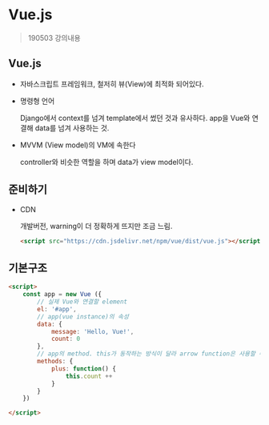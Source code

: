 # Vue.js

> 190503 강의내용





## Vue.js

- 자바스크립트 프레임워크, 철저히 뷰(View)에 최적화 되어있다.

- 명령형 언어

  Django에서 context를 넘겨 template에서 썼던 것과 유사하다. app을 Vue와 연결해 data를 넘겨 사용하는 것.

- MVVM (View model)의 VM에 속한다

  controller와 비슷한 역할을 하며 data가 view model이다.





## 준비하기

- CDN

  개발버전, warning이 더 정확하게 뜨지만 조금 느림.

  ```html
  <script src="https://cdn.jsdelivr.net/npm/vue/dist/vue.js"></script>
  ```

  



## 기본구조

```html
<script>
    const app = new Vue ({
        // 실제 Vue와 연결할 element
        el: '#app',
        // app(vue instance)의 속성
        data: {
            message: 'Hello, Vue!',
            count: 0
        },
        // app의 method. this가 동작하는 방식이 달라 arrow function은 사용할 수 없다.
        methods: {
            plus: function() {
                this.count ++
            }
        }
    })

</script>
```



